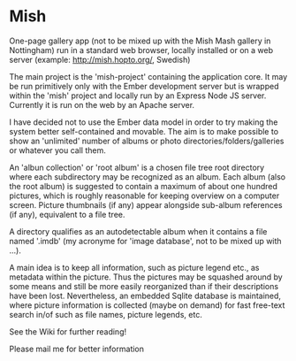 # Mish

One-page gallery app (not to be mixed up with the Mish Mash gallery in Nottingham) run in a standard web browser, locally installed or on a web server (example: <http://mish.hopto.org/>, Swedish)

The main project is the 'mish-project' containing the application core. It may be run primitively only with the Ember development server but is wrapped within the 'mish' project and locally run by an Express Node JS server. Currently it is run on the web by an Apache server.

I have decided not to use the Ember data model in order to try making the system better self-contained and movable. The aim is to make possible to show an 'unlimited' number of albums or photo directories/folders/galleries or whatever you call them.

An 'albun collection' or 'root album' is a chosen file tree root directory where each subdirectory may be recognized as an album. Each album (also the root album) is suggested to contain a maximum of about one hundred pictures, which is roughly reasonable for keeping overview on a computer screen. Picture thumbnails (if any) appear alongside sub-album references (if any), equivalent to a file tree.

A directory qualifies as an autodetectable album when it contains a file named '.imdb' (my acronyme for 'image database', not to be mixed up with ...).

A main idea is to keep all information, such as picture legend etc., as metadata within the picture. Thus the pictures may be squashed around by some means and still be more easily reorganized than if their descriptions have been lost. Nevertheless, an embedded Sqlite database is maintained, where picture information is collected (maybe on demand) for fast free-text search in/of such as file names, picture legends, etc.

See the Wiki for further reading!

Please mail me for better information
